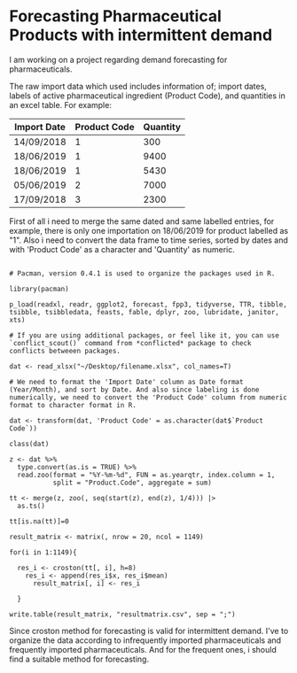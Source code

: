 # Forecasting Pharmaceutical Products with intermittent demand

I am working on a project regarding demand forecasting for pharmaceuticals.

The raw import data which used includes information of; import dates, labels of active pharmaceutical ingredient (Product Code), and quantities in an excel table. For example:

| Import Date | Product Code | Quantity |
|-------------|--------------|----------|
| 14/09/2018  |       1      |    300   |
| 18/06/2019  |       1      |   9400   |
| 18/06/2019  |       1      |   5430   |
| 05/06/2019  |       2      |   7000   |
| 17/09/2018  |       3      |   2300   |

First of all i need to merge the same dated and same labelled entries, for example, there is only one importation on 18/06/2019 for product labelled as "1". Also i need to convert the data frame to time series, sorted by dates and with 'Product Code' as a character and 'Quantity' as numeric.

```

# Pacman, version 0.4.1 is used to organize the packages used in R.

library(pacman)

p_load(readxl, readr, ggplot2, forecast, fpp3, tidyverse, TTR, tibble, tsibble, tsibbledata, feasts, fable, dplyr, zoo, lubridate, janitor, xts)

# If you are using additional packages, or feel like it, you can use `conflict_scout()` command from *conflicted* package to check conflicts betweeen packages.

dat <- read_xlsx("~/Desktop/filename.xlsx", col_names=T)

# We need to format the 'Import Date' column as Date format (Year/Month), and sort by Date. And also since labeling is done numerically, we need to convert the 'Product Code' column from numeric format to character format in R.

dat <- transform(dat, 'Product Code' = as.character(dat$`Product Code`))

class(dat)

z <- dat %>%
  type.convert(as.is = TRUE) %>%
  read.zoo(format = "%Y-%m-%d", FUN = as.yearqtr, index.column = 1,
           split = "Product.Code", aggregate = sum)

tt <- merge(z, zoo(, seq(start(z), end(z), 1/4))) |>
  as.ts()

tt[is.na(tt)]=0

result_matrix <- matrix(, nrow = 20, ncol = 1149)

for(i in 1:1149){
  
  res_i <- croston(tt[, i], h=8)
    res_i <- append(res_i$x, res_i$mean)
      result_matrix[, i] <- res_i
  
  }

write.table(result_matrix, "resultmatrix.csv", sep = ";")

```

Since croston method for forecasting is valid for intermittent demand. I've to organize the data according to infrequently imported pharmaceuticals and frequently imported pharmaceuticals. And for the frequent ones, i should find a suitable method for forecasting.


